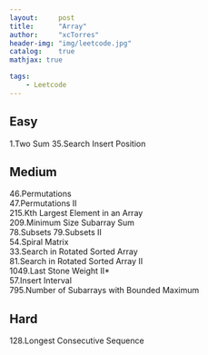 ```yaml
---
layout:     post
title:      "Array"
author:     "xcTorres"
header-img: "img/leetcode.jpg"
catalog:    true
mathjax: true

tags:
    - Leetcode
---    
```


## Easy
1.Two Sum
35.Search Insert Position

## Medium
46.Permutations  
47.Permutations II  
215.Kth Largest Element in an Array  
209.Minimum Size Subarray Sum  
78.Subsets 
79.Subsets II  
54.Spiral Matrix  
33.Search in Rotated Sorted Array  
81.Search in Rotated Sorted Array II  
1049.Last Stone Weight II*  
57.Insert Interval   
795.Number of Subarrays with Bounded Maximum

## Hard
128.Longest Consecutive Sequence

